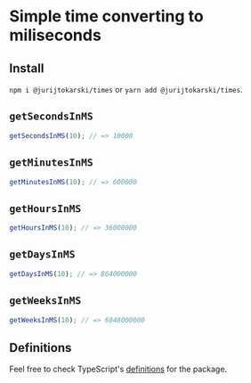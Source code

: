 # Simple time converting to miliseconds

## Install

`npm i @jurijtokarski/times` or `yarn add @jurijtokarski/times`.

## `getSecondsInMS`

```javascript
getSecondsInMS(10); // => 10000
```

## `getMinutesInMS`

```javascript
getMinutesInMS(10); // => 600000
```

## `getHoursInMS`

```javascript
getHoursInMS(10); // => 36000000
```

## `getDaysInMS`

```javascript
getDaysInMS(10); // => 864000000
```

## `getWeeksInMS`

```javascript
getWeeksInMS(10); // => 6048000000
```

## Definitions

Feel free to check TypeScript's [definitions](https://github.com/jurijtokarski/stuff/blob/master/packages/times/index.d.ts) for the package.